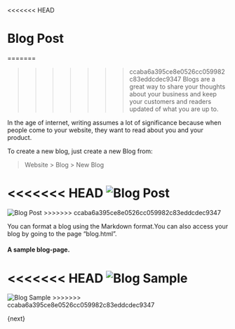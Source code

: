 <<<<<<< HEAD
# Blog Post

=======
>>>>>>> ccaba6a395ce8e0526cc059982c83eddcdec9347
Blogs are a great way to share your thoughts about your business and keep your
customers and readers updated of what you are up to.

In the age of internet, writing assumes a lot of significance because when
people come to your website, they want to read about you and your product.

To create a new blog, just create a new Blog from:

> Website > Blog > New Blog

<<<<<<< HEAD
<img class="screenshot" alt="Blog Post" src="/docs/assets/img/website/blog-post.png">
=======
<img class="screenshot" alt="Blog Post" src="{{docs_base_url}}/assets/img/website/blog-post.png">
>>>>>>> ccaba6a395ce8e0526cc059982c83eddcdec9347

You can format a blog using the Markdown format.You can also access your blog
by going to the page “blog.html”.

#### A sample blog-page.

<<<<<<< HEAD
<img class="screenshot" alt="Blog Sample" src="/docs/assets/img/website/blog-sample.png">
=======
<img class="screenshot" alt="Blog Sample" src="{{docs_base_url}}/assets/img/website/blog-sample.png">
>>>>>>> ccaba6a395ce8e0526cc059982c83eddcdec9347

{next}
